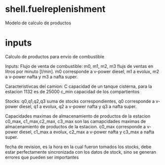 
# shell.fuelreplenishment
Modelo de calculo de productos
# inputs

Calculo de productos para envio de combustible

Inputs:
Flujo de venta de combustible:
m0, m1, m2, m3 flujs de ventas en litros por minuto [l/min]. m0 corresponde a v-power diesel, m1 a evolux, m2 a v-power nafta y m3 a nafta super.

Caracteristivcas del camion:
C capacidad de un tanque cisterna, para la estacion 1132 es de 25000
c_min capacidad de los compartientos

Stocks:
q0,q1,q2,q3 suma de stocks correspondientes,  q0 corresponde a v-power diesel, q1 a evolux, q2 a v-power nafta y q3 a nafta super.

Capacidades maximas de almacenamiento de productos de la estacion
c0_max, c1_max,c2_max, c3_max son las camapcidades maximas de almacenamiento de productos de la estacion. c0_max corresponde a v-power diesel, c1_max a evolux, c2_max a v-power nafta y c3_max a nafta super.


fecha de revision, es la hora en la cual fueron tomados los stocks, debe estar perfectamente sincronizada con los datos de stock, sino se generan errores que pueden ser importantes
